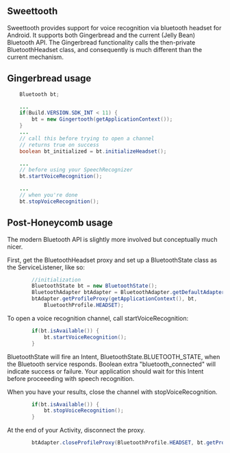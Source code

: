 Sweettooth
-----------

Sweettooth provides support for voice recognition via bluetooth headset for
Android. It supports both Gingerbread and the current (Jelly Bean) 
Bluetooth API. The Gingerbread functionality calls the then-private
BluetoothHeadset class, and consequently is much different than the current
mechanism.

## Gingerbread usage
```java
    Bluetooth bt;

    ...
    if(Build.VERSION.SDK_INT < 11) {
        bt = new Gingertooth(getApplicationContext());
    } 
    ...
    // call this before trying to open a channel
    // returns true on success
    boolean bt_initialized = bt.initializeHeadset();

    ...
    // before using your SpeechRecognizer
    bt.startVoiceRecognition();

    ...
    // when you're done
    bt.stopVoiceRecognition();
```

## Post-Honeycomb usage
The modern Bluetooth API is slightly more involved but conceptually much nicer.

First, get the BluetoothHeadset proxy and set up a BluetoothState class as the
ServiceListener, like so:

```java
        //initialization
        BluetoothState bt = new BluetoothState();
        BluetoothAdapter btAdapter = BluetoothAdapter.getDefaultAdapter();
        btAdapter.getProfileProxy(getApplicationContext(), bt,
            BluetoothProfile.HEADSET);
```

To open a voice recognition channel, call startVoiceRecognition:

```java
        if(bt.isAvailable()) {
            bt.startVoiceRecognition();
        }
```

BluetoothState will fire an Intent, BluetoothState.BLUETOOTH_STATE, when the
Bluetooth service responds. Boolean extra "bluetooth_connected" will indicate
success or failure. Your application should wait for this Intent before
proceeeding with speech recognition.

When you have your results, close the channel with stopVoiceRecognition.

```java
        if(bt.isAvailable()) {
            bt.stopVoiceRecognition();
        }
```

At the end of your Activity, disconnect the proxy.

```java
        btAdapter.closeProfileProxy(BluetoothProfile.HEADSET, bt.getProxy());
```
